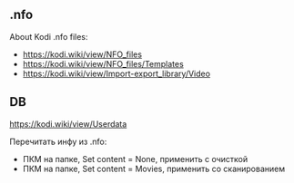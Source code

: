 ﻿
## .nfo

About Kodi .nfo files:

- https://kodi.wiki/view/NFO_files
- https://kodi.wiki/view/NFO_files/Templates
- https://kodi.wiki/view/Import-export_library/Video


## DB

https://kodi.wiki/view/Userdata


Перечитать инфу из .nfo:
- ПКМ на папке, Set content = None, применить с очисткой
- ПКМ на папке, Set content = Movies, применить со сканированием
